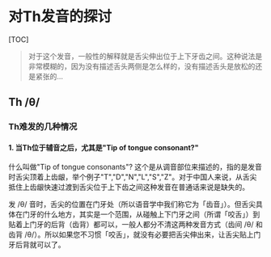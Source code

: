 # 对Th发音的探讨

[TOC]

> 对于这个发音，一般性的解释就是舌尖伸出位于上下牙齿之间。这种说法是非常模糊的，因为没有描述舌头两侧是怎么样的，没有描述舌头是放松的还是紧张的...

##  Th /θ/

### Th难发的几种情况

#### 1. 当Th位于辅音之后，尤其是"Tip of tongue consonant?"

什么叫做"Tip of tongue consonants"? 这个是从调音部位来描述的，指的是发音时舌尖顶着上齿龈，举个例子"T","D","N","L","S","Z"。对于中国人来说，从舌尖抵住上齿龈快速过渡到舌尖位于上下齿之间这种发音在普通话来说是缺失的。

发 /θ/ 音时，舌尖的位置在门牙处（所以语音学中我们称它为「齿音」）。但舌尖具体在门牙的什么地方，其实是一个范围，从碰触上下门牙之间（所谓「咬舌」）到贴着上门牙的后背（齿背）都可以，一般人都分不清这两种发音方式（齿间 /θ/ 和 齿背 /θ/）。所以如果您不习惯「咬舌」，就没有必要把舌尖伸出来，让舌尖贴上门牙后背就可以了。



